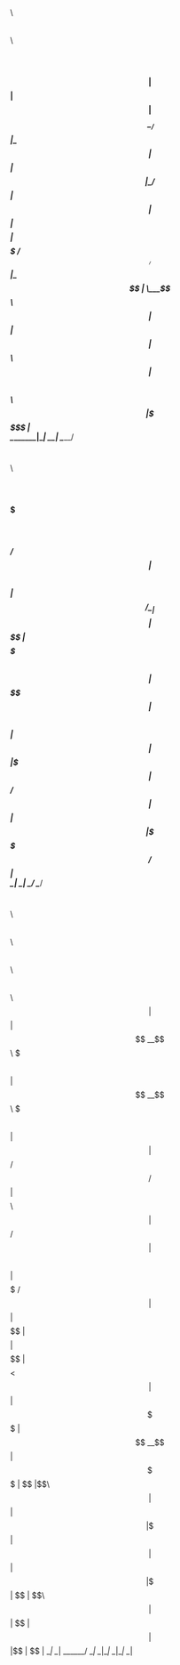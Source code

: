 
  $$$$$$\    $$\ $$\   $$\  $$$$$$\                
 $$  __$$\ $$$$ |$$ |  $$ |$$ ___$$\               
 \__/  $$ |\_$$ |$$ |  $$ |\_/   $$ |              
  $$$$$$  |  $$ |$$$$$$$$ |  $$$$$ /               
 $$  ____/   $$ |\_____$$ |  \___$$\               
 $$ |        $$ |      $$ |$$\   $$ |              
 $$$$$$$$\ $$$$$$\     $$ |\$$$$$$  |              
 \________|\______|    \__| \______/               
                                                   
                                                   
                                                   
  $$$$$$\   $$$$$$\   $$$$$$\                      
 $$  __$$\ $$$ __$$\ $$  __$$\                     
 $$ /  $$ |$$$$\ $$ |$$ /  \__|                    
 $$$$$$$$ |$$\$$\$$ |$$$$$$$\                      
 $$  __$$ |$$ \$$$$ |$$  __$$\                     
 $$ |  $$ |$$ |\$$$ |$$ /  $$ |                    
 $$ |  $$ |\$$$$$$  / $$$$$$  |                    
 \__|  \__| \______/  \______/                     
                                                   
                                                   
                                                   
 $$\   $$\  $$$$$$\  $$\   $$\  $$$$$$\  $$\   $$\ 
 $$ | $$  |$$  __$$\ $$$\  $$ |$$  __$$\ $$$\  $$ |
 $$ |$$  / $$ /  $$ |$$$$\ $$ |$$ /  $$ |$$$$\ $$ |
 $$$$$  /  $$ |  $$ |$$ $$\$$ |$$$$$$$$ |$$ $$\$$ |
 $$  $$<   $$ |  $$ |$$ \$$$$ |$$  __$$ |$$ \$$$$ |
 $$ |\$$\  $$ |  $$ |$$ |\$$$ |$$ |  $$ |$$ |\$$$ |
 $$ | \$$\  $$$$$$  |$$ | \$$ |$$ |  $$ |$$ | \$$ |
 \__|  \__| \______/ \__|  \__|\__|  \__|\__|  \__|
                                                   
                                                   
                                                    
 
